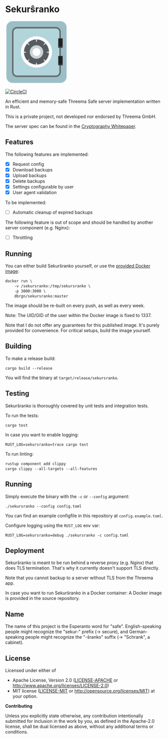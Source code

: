 # Sekurŝranko

![Icon](safe.png)

[![CircleCI][circle-ci-badge]][circle-ci]

An efficient and memory-safe Threema Safe server implementation
written in Rust.

This is a private project, not developed nor endorsed by Threema GmbH.

The server spec can be found in the [Cryptography
Whitepaper](https://threema.ch/press-files/2_documentation/cryptography_whitepaper.pdf).


## Features

The following features are implemented:

- [x] Request config
- [x] Download backups
- [x] Upload backups
- [x] Delete backups
- [x] Settings configurable by user
- [x] User agent validation

To be implemented:

- [ ] Automatic cleanup of expired backups

The following feature is out of scope and should be handled by another server
component (e.g. Nginx):

- [ ] Throttling


## Running

You can either build Sekurŝranko yourself, or use the [provided Docker
image](https://hub.docker.com/r/dbrgn/sekursranko):

    docker run \
        -v /sekursranko:/tmp/sekursranko \
        -p 3000:3000 \
        dbrgn/sekursranko:master

The image should be re-built on every push, as well as every week.

Note: The UID/GID of the user within the Docker image is fixed to 1337.

Note that I do not offer any guarantees for this published image. It's purely
provided for convenience. For critical setups, build the image yourself.


## Building

To make a release build:

    cargo build --release

You will find the binary at `target/release/sekursranko`.


## Testing

Sekurŝranko is thoroughly covered by unit tests and integration tests.

To run the tests:

    cargo test

In case you want to enable logging:

    RUST_LOG=sekursranko=trace cargo test

To run linting:

    rustup component add clippy
    cargo clippy --all-targets --all-features


## Running

Simply execute the binary with the `-c` or `--config` argument:

    ./sekursranko --config config.toml

You can find an example configfile in this repository at `config.example.toml`.

Configure logging using the `RUST_LOG` env var:

    RUST_LOG=sekursranko=debug ./sekursranko -c config.toml


## Deployment

Sekurŝranko is meant to be run behind a reverse proxy (e.g. Nginx) that does
TLS termination. That's why it currently doesn't support TLS directly.

Note that you cannot backup to a server without TLS from the Threema app.

In case you want to run Sekurŝranko in a Docker container: A Docker image is
provided in the source repository.


## Name

The name of this project is the Esperanto word for "safe". English-speaking
people might recognize the "sekur-" prefix (-> secure), and German-speaking
people might recognize the "-ŝranko" suffix (-> "Schrank", a cabinet).


## License

Licensed under either of

 * Apache License, Version 2.0 ([LICENSE-APACHE](LICENSE-APACHE) or
   http://www.apache.org/licenses/LICENSE-2.0)
 * MIT license ([LICENSE-MIT](LICENSE-MIT) or
   http://opensource.org/licenses/MIT) at your option.

**Contributing**

Unless you explicitly state otherwise, any contribution intentionally submitted
for inclusion in the work by you, as defined in the Apache-2.0 license, shall
be dual licensed as above, without any additional terms or conditions.

<!-- Badges -->
[circle-ci]: https://circleci.com/gh/dbrgn/sekursranko/tree/master
[circle-ci-badge]: https://circleci.com/gh/dbrgn/sekursranko/tree/master.svg?style=shield
